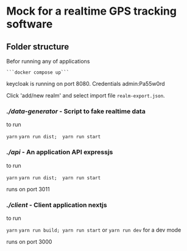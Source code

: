 # Mock for a realtime GPS tracking software

## Folder structure

Befor running any of applications

    ```docker compose up```

keycloak is running on port 8080. Credentials admin:Pa55w0rd

Click 'add/new realm' and select import file ```realm-export.json```.

### *./data-generator* - Script to fake realtime data
to run

```yarn```
```yarn run dist;  yarn run start```

### *./api* - An application API expressjs
to run

```yarn```
```yarn run dist;  yarn run start```

runs on port 3011

### *./client* - Client application nextjs
to run

```yarn```
```yarn run build; yarn run start``` or ```yarn run dev``` for a dev mode

runs on port 3000
